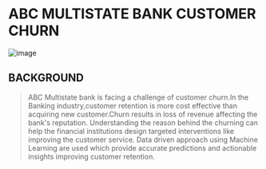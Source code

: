 # ABC MULTISTATE BANK CUSTOMER CHURN

![image](https://github.com/user-attachments/assets/a873833d-a84c-452d-bb4a-50f7021a93ca)

## BACKGROUND

>ABC Multistate bank is facing a challenge of customer churn.In the Banking industry,customer retention is more cost effective than acquiring new customer.Churn results in loss of revenue affecting the bank's reputation.
>Understanding the reason behind the churning can help the financial institutions design targeted interventions like improving the customer service.
>Data driven approach using Machine Learning are used  which provide accurate predictions and actionable insights improving customer retention.

